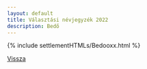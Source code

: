 ```yaml
---
layout: default
title: Választási névjegyzék 2022
description: Bedő
---
```


{% include settlementHTMLs/Bedooxx.html %}

[Vissza](../)
